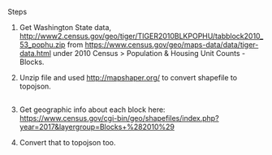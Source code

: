 Steps

1. Get Washington State data, 
http://www2.census.gov/geo/tiger/TIGER2010BLKPOPHU/tabblock2010_53_pophu.zip
from
https://www.census.gov/geo/maps-data/data/tiger-data.html under 2010 Census > Population & Housing Unit Counts - Blocks.

2. Unzip file and used http://mapshaper.org/ to convert shapefile to topojson.

##
3. Get geographic info about each block here:
https://www.census.gov/cgi-bin/geo/shapefiles/index.php?year=2017&layergroup=Blocks+%282010%29

4. Convert that to topojson too.
##



